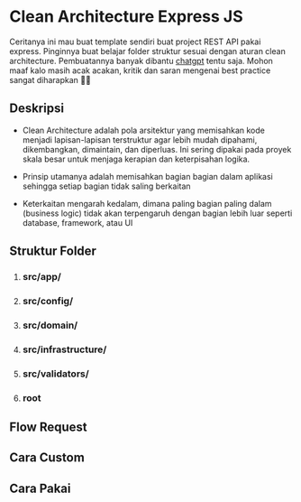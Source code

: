 # Clean Architecture Express JS

Ceritanya ini mau buat template sendiri buat project REST API pakai express. Pinginnya buat belajar folder struktur sesuai dengan aturan clean architecture. Pembuatannya banyak dibantu [chatgpt](https://www.chatgpt.com) tentu saja. Mohon maaf kalo masih acak acakan, kritik dan saran mengenai best practice sangat diharapkan 🤘🏻

## Deskripsi

- Clean Architecture adalah pola arsitektur yang memisahkan kode menjadi lapisan-lapisan terstruktur agar lebih mudah dipahami, dikembangkan, dimaintain, dan diperluas. Ini sering dipakai pada proyek skala besar untuk menjaga kerapian dan keterpisahan logika.

- Prinsip utamanya adalah memisahkan bagian bagian dalam aplikasi sehingga setiap bagian tidak saling berkaitan

- Keterkaitan mengarah kedalam, dimana paling bagian paling dalam (business logic) tidak akan terpengaruh dengan bagian lebih luar seperti database, framework, atau UI

## Struktur Folder

1. ### src/app/
1. ### src/config/
1. ### src/domain/
1. ### src/infrastructure/
1. ### src/validators/
1. ### root

## Flow Request

## Cara Custom

## Cara Pakai
